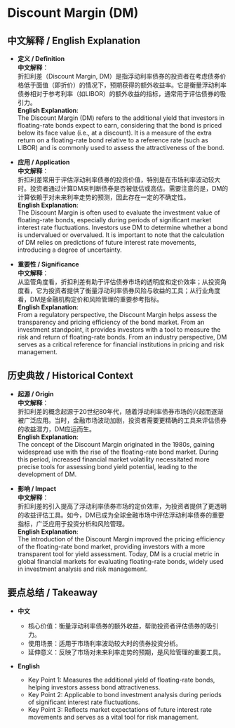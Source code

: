 # Discount Margin (DM)

## 中文解释 / English Explanation

* **定义 / Definition**  
  **中文解释**：  
  折扣利差（Discount Margin, DM）是指浮动利率债券的投资者在考虑债券价格低于面值（即折价）的情况下，预期获得的额外收益率。它是衡量浮动利率债券相对于参考利率（如LIBOR）的额外收益的指标，通常用于评估债券的吸引力。  
  **English Explanation**:  
  The Discount Margin (DM) refers to the additional yield that investors in floating-rate bonds expect to earn, considering that the bond is priced below its face value (i.e., at a discount). It is a measure of the extra return on a floating-rate bond relative to a reference rate (such as LIBOR) and is commonly used to assess the attractiveness of the bond.

* **应用 / Application**  
  **中文解释**：  
  折扣利差常用于评估浮动利率债券的投资价值，特别是在市场利率波动较大时。投资者通过计算DM来判断债券是否被低估或高估。需要注意的是，DM的计算依赖于对未来利率走势的预测，因此存在一定的不确定性。  
  **English Explanation**:  
  The Discount Margin is often used to evaluate the investment value of floating-rate bonds, especially during periods of significant market interest rate fluctuations. Investors use DM to determine whether a bond is undervalued or overvalued. It is important to note that the calculation of DM relies on predictions of future interest rate movements, introducing a degree of uncertainty.

* **重要性 / Significance**  
  **中文解释**：  
  从监管角度看，折扣利差有助于评估债券市场的透明度和定价效率；从投资角度看，它为投资者提供了衡量浮动利率债券风险与收益的工具；从行业角度看，DM是金融机构定价和风险管理的重要参考指标。  
  **English Explanation**:  
  From a regulatory perspective, the Discount Margin helps assess the transparency and pricing efficiency of the bond market. From an investment standpoint, it provides investors with a tool to measure the risk and return of floating-rate bonds. From an industry perspective, DM serves as a critical reference for financial institutions in pricing and risk management.

## 历史典故 / Historical Context

* **起源 / Origin**  
  **中文解释**：  
  折扣利差的概念起源于20世纪80年代，随着浮动利率债券市场的兴起而逐渐被广泛应用。当时，金融市场波动加剧，投资者需要更精确的工具来评估债券的收益潜力，DM应运而生。  
  **English Explanation**:  
  The concept of the Discount Margin originated in the 1980s, gaining widespread use with the rise of the floating-rate bond market. During this period, increased financial market volatility necessitated more precise tools for assessing bond yield potential, leading to the development of DM.

* **影响 / Impact**  
  **中文解释**：  
  折扣利差的引入提高了浮动利率债券市场的定价效率，为投资者提供了更透明的收益评估工具。如今，DM已成为全球金融市场中评估浮动利率债券的重要指标，广泛应用于投资分析和风险管理。  
  **English Explanation**:  
  The introduction of the Discount Margin improved the pricing efficiency of the floating-rate bond market, providing investors with a more transparent tool for yield assessment. Today, DM is a crucial metric in global financial markets for evaluating floating-rate bonds, widely used in investment analysis and risk management.

## 要点总结 / Takeaway

* **中文**  
  - 核心价值：衡量浮动利率债券的额外收益，帮助投资者评估债券的吸引力。  
  - 使用场景：适用于市场利率波动较大时的债券投资分析。  
  - 延伸意义：反映了市场对未来利率走势的预期，是风险管理的重要工具。  

* **English**  
  - Key Point 1: Measures the additional yield of floating-rate bonds, helping investors assess bond attractiveness.  
  - Key Point 2: Applicable to bond investment analysis during periods of significant interest rate fluctuations.  
  - Key Point 3: Reflects market expectations of future interest rate movements and serves as a vital tool for risk management.